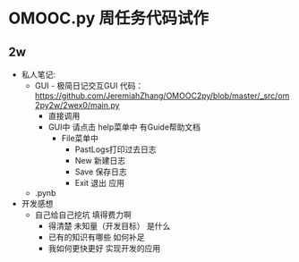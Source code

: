# OMOOC.py 周任务代码试作

## 2w

- 私人笔记:
    + GUI - 极简日记交互GUI 代码：https://github.com/JeremiahZhang/OMOOC2py/blob/master/_src/om2py2w/2wex0/main.py
	    + 直接调用
	    + GUI中 请点击 help菜单中 有Guide帮助文档
		    + File菜单中 
			    + PastLogs打印过去日志
			    + New 新建日志
			    + Save 保存日志
			    + Exit 退出 应用
    + .pynb
- 开发感想
	- 自己给自己挖坑 填得费力啊
		- 得清楚 未知量（开发目标） 是什么
		- 已有的知识有哪些 如何补足
		- 我如何更快更好 实现开发的应用